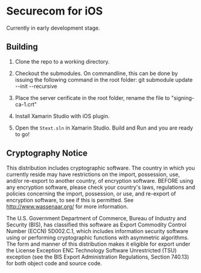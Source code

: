 # Securecom for iOS

Currently in early development stage. 

## Building

1) Clone the repo to a working directory.

2) Checkout the submodules. On commandline, this can be done by issuing the following command in the root folder: git submodule update --init --recursive

3) Place the server cerificate in the root folder, rename the file to "signing-ca-1.crt"

4) Install Xamarin Studio with iOS plugin.

5) Open the `Stext.sln` in Xamarin Studio. Build and Run and you are ready to go!

## Cryptography Notice

This distribution includes cryptographic software. The country in which you currently reside may have restrictions on the import, possession, use, and/or re-export to another country, of encryption software. 
BEFORE using any encryption software, please check your country's laws, regulations and policies concerning the import, possession, or use, and re-export of encryption software, to see if this is permitted. 
See <http://www.wassenaar.org/> for more information.

The U.S. Government Department of Commerce, Bureau of Industry and Security (BIS), has classified this software as Export Commodity Control Number (ECCN) 5D002.C.1, which includes information security software using or performing cryptographic functions with asymmetric algorithms. 
The form and manner of this distribution makes it eligible for export under the License Exception ENC Technology Software Unrestricted (TSU) exception (see the BIS Export Administration Regulations, Section 740.13) for both object code and source code.

